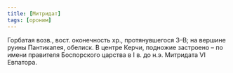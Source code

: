 ```yaml
---
title: [Митридат]
tags: [ороним]
---
```


Горбатая возв., вост. оконечность хр., протянувшегося З–В; на вершине руины
Пантикапея, обелиск. В центре Керчи, подножие застроено – по имени правителя
Боспорского царства в I в. до н.э. Митридата VI Евпатора.
